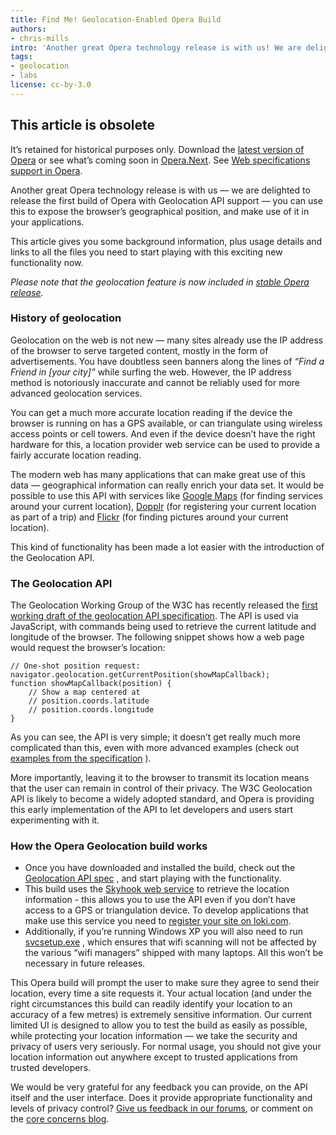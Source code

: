 ```yaml
---
title: Find Me! Geolocation-Enabled Opera Build
authors:
- chris-mills
intro: 'Another great Opera technology release is with us! We are delighted to release the first build of Opera with Geolocation API support. You can use this to expose the browser’s geographical position, and make use of it in your applications.'
tags:
- geolocation
- labs
license: cc-by-3.0
---
```


## This article is obsolete

It’s retained for historical purposes only. Download the [latest version of Opera][1] or see what’s coming soon in [Opera.Next][2]. See [Web specifications support in Opera][3].

[1]: http://www.opera.com/browser/
[2]: http://www.opera.com/browser/next/
[3]: http://www.opera.com/docs/specs/

Another great Opera technology release is with us — we are delighted to release the first build of Opera with Geolocation API support — you can use this to expose the browser’s geographical position, and make use of it in your applications.

This article gives you some background information, plus usage details and links to all the files you need to start playing with this exciting new functionality now.

_Please note that the geolocation feature is now included in [stable Opera release][4]._

[4]: http://www.opera.com/download/ (Download Opera browser)

### History of geolocation

Geolocation on the web is not new — many sites already use the IP address of the browser to serve targeted content, mostly in the form of advertisements. You have doubtless seen banners along the lines of _“Find a Friend in [your city]”_ while surfing the web. However, the IP address method is notoriously inaccurate and cannot be reliably used for more advanced geolocation services.

You can get a much more accurate location reading if the device the browser is running on has a GPS available, or can triangulate using wireless access points or cell towers. And even if the device doesn’t have the right hardware for this, a location provider web service can be used to provide a fairly accurate location reading.

The modern web has many applications that can make great use of this data — geographical information can really enrich your data set. It would be possible to use this API with services like [Google Maps][5] (for finding services around your current location), [Dopplr][6] (for registering your current location as part of a trip) and [Flickr][7] (for finding pictures around your current location).

[5]: http://maps.google.com
[6]: http://www.dopplr.com/
[7]: http://www.flickr.com/

This kind of functionality has been made a lot easier with the introduction of the Geolocation API.

### The Geolocation API

The Geolocation Working Group of the W3C has recently released the [first working draft of the geolocation API specification][8]. The API is used via JavaScript, with commands being used to retrieve the current latitude and longitude of the browser. The following snippet shows how a web page would request the browser’s location:

[8]: http://www.w3.org/TR/2008/WD-geolocation-API-20081222/

	// One-shot position request:
	navigator.geolocation.getCurrentPosition(showMapCallback);
	function showMapCallback(position) {
		// Show a map centered at
		// position.coords.latitude
		// position.coords.longitude
	}

As you can see, the API is very simple; it doesn’t get really much more complicated than this, even with more advanced examples (check out [examples from the specification][9] ).

[9]: http://www.w3.org/TR/2008/WD-geolocation-API-20081222/#introduction

More importantly, leaving it to the browser to transmit its location means that the user can remain in control of their privacy. The W3C Geolocation API is likely to become a widely adopted standard, and Opera is providing this early implementation of the API to let developers and users start experimenting with it.

### How the Opera Geolocation build works

- Once you have downloaded and installed the build, check out the [Geolocation API spec][10] , and start playing with the functionality.
- This build uses the [Skyhook web service][11] to retrieve the location information - this allows you to use the API even if you don’t have access to a GPS or triangulation device. To develop applications that make use this service you need to [register your site on loki.com][12].
- Additionally, if you’re running Windows XP you will also need to run [svcsetup.exe][13] , which ensures that wifi scanning will not be affected by the various “wifi managers” shipped with many laptops. All this won’t be necessary in future releases.

[10]: http://www.w3.org/TR/2008/WD-geolocation-API-20081222/
[11]: http://www.skyhookwireless.com/developers/sdk.php
[12]: http://loki.com/
[13]: http://snapshot.opera.com/windows/svcsetup.exe

This Opera build will prompt the user to make sure they agree to send their location, every time a site requests it. Your actual location (and under the right circumstances this build can readily identify your location to an accuracy of a few metres) is extremely sensitive information. Our current limited UI is designed to allow you to test the build as easily as possible, while protecting your location information — we take the security and privacy of users very seriously. For normal usage, you should not give your location information out anywhere except to trusted applications from trusted developers.

We would be very grateful for any feedback you can provide, on the API itself and the user interface. Does it provide appropriate functionality and levels of privacy control? [Give us feedback in our forums][14], or comment on the [core concerns blog][15].

[14]: http://my.opera.com/community/forums/forum.dml?id=31
[15]: http://my.opera.com/core/blog/
